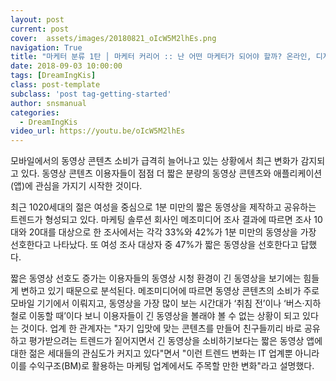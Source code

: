 ```yaml
---
layout: post
current: post
cover:  assets/images/20180821_oIcW5M2lhEs.png
navigation: True
title: "마케터 분류 1탄 │ 마케터 커리어 :: 난 어떤 마케터가 되어야 할까? 온라인, 디지털 마케터, 브랜드, 퍼포먼스, SNS, 콘텐츠 마케터 이게 다 뭐야...?!"
date: 2018-09-03 10:00:00
tags: [DreamIngKis]
class: post-template
subclass: 'post tag-getting-started'
author: snsmanual
categories:
  - DreamIngKis
video_url: https://youtu.be/oIcW5M2lhEs
---
```


모바일에서의 동영상 콘텐츠 소비가 급격히 늘어나고 있는 상황에서 최근 변화가 감지되고 있다. 동영상 콘텐츠 이용자들이 점점 더 짧은 분량의 동영상 콘텐츠와 애플리케이션(앱)에 관심을 가지기 시작한 것이다.

최근 1020세대의 젊은 여성을 중심으로 1분 미만의 짧은 동영상을 제작하고 공유하는 트렌드가 형성되고 있다. 마케팅 솔루션 회사인 메조미디어 조사 결과에 따르면 조사 10대와 20대를 대상으로 한 조사에서는 각각 33%와 42%가 1분 미만의 동영상을 가장 선호한다고 나타났다. 또 여성 조사 대상자 중 47%가 짧은 동영상을 선호한다고 답했다.

짧은 동영상 선호도 증가는 이용자들의 동영상 시청 환경이 긴 동영상을 보기에는 힘들게 변하고 있기 때문으로 분석된다. 메조미디어에 따르면 동영상 콘텐츠의 소비가 주로 모바일 기기에서 이뤄지고, 동영상을 가장 많이 보는 시간대가 ‘취침 전’이나 ‘버스·지하철로 이동할 때’이다 보니 이용자들이 긴 동영상을 볼래야 볼 수 없는 상황이 되고 있다는 것이다.
업계 한 관계자는 "자기 입맛에 맞는 콘텐츠를 만들어 친구들끼리 바로 공유하고 평가받으려는 트렌드가 짙어지면서 긴 동영상을 소비하기보다는 짧은 동영상 앱에 대한 젊은 세대들의 관심도가 커지고 있다"면서 "이런 트렌드 변화는 IT 업계뿐 아니라 이를 수익구조(BM)로 활용하는 마케팅 업계에서도 주목할 만한 변화"라고 설명했다.